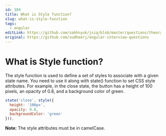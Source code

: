 ```yaml
---
id: 104
title: What is Style function?
slug: what-is-style-function
tags:
  - angular
editLink: https://github.com/sakhnyuk/jsiq/blob/master/questions/theory/angular/104.md
original: https://github.com/sudheerj/angular-interview-questions
---
```


# What is Style function?

The style function is used to define a set of styles to associate with a given state name. You need to use it along with state() function to set CSS style attributes. For example, in the close state, the button has a height of 100 pixels, an opacity of 0.8, and a background color of green.

```javascript
state('close', style({
  height: '100px',
  opacity: 0.8,
  backgroundColor: 'green'
})),
```

**Note:** The style attributes must be in camelCase.